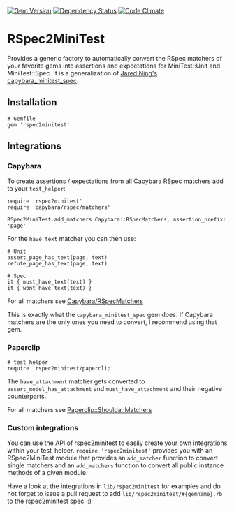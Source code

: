 [![Gem Version](https://badge.fury.io/rb/rspec2minitest.png)](http://badge.fury.io/rb/rspec2minitest)
[![Dependency Status](https://gemnasium.com/cschramm/rspec2minitest.png)](https://gemnasium.com/cschramm/rspec2minitest)
[![Code Climate](https://codeclimate.com/github/cschramm/rspec2minitest.png)](https://codeclimate.com/github/cschramm/rspec2minitest)

# RSpec2MiniTest

Provides a generic factory to automatically convert the RSpec matchers of your favorite
gems into assertions and expectations for MiniTest::Unit and MiniTest::Spec.
It is a generalization of [Jared Ning's capybara_minitest_spec](https://github.com/ordinaryzelig/capybara_minitest_spec).

## Installation

    # Gemfile
    gem 'rspec2minitest'

## Integrations

### Capybara

To create assertions / expectations from all Capybara RSpec matchers add to your `test_helper`:

    require 'rspec2minitest'
    require 'capybara/rspec/matchers'

    RSpec2MiniTest.add_matchers Capybara::RSpecMatchers, assertion_prefix: 'page'

For the `have_text` matcher you can then use:

    # Unit
    assert_page_has_text(page, text)
    refute_page_has_text(page, text)

    # Spec
    it { must_have_text(text) }
    it { wont_have_text(text) }

For all matchers see [Capybara/RSpecMatchers](http://rubydoc.info/gems/capybara/Capybara/RSpecMatchers)

This is exactly what the `capybara_minitest_spec` gem does. If Capybara
matchers are the only ones you need to convert, I recommend using that gem.

### Paperclip

    # test_helper
    require 'rspec2minitest/paperclip'

The `have_attachment` matcher gets converted to `assert_model_has_attachment`
and `must_have_attachment` and their negative counterparts.

For all matchers see [Paperclip::Shoulda::Matchers](http://rubydoc.info/gems/paperclip/Paperclip/Shoulda/Matchers)

### Custom integrations

You can use the API of rspec2minitest to easily create your own integrations
within your test_helper. `require 'rspec2minitest'` provides you with an
RSpec2MiniTest module that provides an `add_matcher` function to convert
single matchers and an `add_matchers` function to convert all public instance
methods of a given module.

Have a look at the integrations in `lib/rspec2minitest` for examples and do
not forget to issue a pull request to add `lib/rspec2minitest/#{gemname}.rb`
to the rspec2minitest spec. :)
